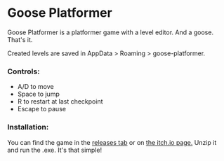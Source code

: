 # Goose Platformer

Goose Platformer is a platformer game with a level editor. And a goose. That's it.

Created levels are saved in AppData > Roaming > goose-platformer.

### Controls:

- A/D to move
- Space to jump
- R to restart at last checkpoint
- Escape to pause

### Installation:

You can find the game in the [releases tab](https://github.com/Nibbl-z/goose-platformer/releases/tag/v1.0.0) or on [the itch.io page.](https://nibbl-z.itch.io/goose-platformer) Unzip it and run the .exe. It's that simple!
